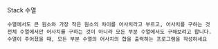 Stack 수열

```
수열에서도 큰 원소와 가장 작은 원소의 차이를 어사치라고 부르고, 어사치를 구하는 것
전체 수열에서만 어사치를 구하는 것이 아니라 모든 부분 수열에서도 구해보려고 합니다.
수열이 주어졌을 때, 모든 부분 수열의 어사치의 합을 출력하는 프로그램을 작성하세요
```


```java

```